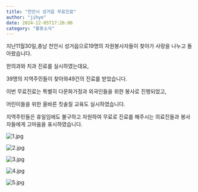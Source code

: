 ```yaml
---
title: "천안시 성거읍 무료진료"
author: "jihye"
date: 2024-12-05T17:26:06
category: "활동소식"
---
```


지난11월30일,충남 천안시 성거읍으로19명의 자원봉사자들이 찾아가 사랑을 나누고 돌아왔습니다.

한의과와 치과 진료를 실시하였는데요,

39명의 지역주민들이 찾아와49건의 진료를 받았습니다.

이번 무료진료는 특별히 다문화가정과 외국인들을 위한 봉사로 진행되었고,

어린이들을 위한 올바른 칫솔질 교육도 실시하였습니다.

지역주민들은 휴일임에도 불구하고 자원하여 무료로 진료를 해주시는 의료진들과 봉사자들에게 고마움을 표시하였습니다.

![1.jpg](/files/attach/images/2318/278/035/cd84bfbbcaa834a362120f71a189b160.jpg)

![2.jpg](/files/attach/images/2318/278/035/7d9b15af652ef3beda93241b653d0fd9.jpg)

![3.jpg](/files/attach/images/2318/278/035/26759a5323fd2b5e7f4b89fc74d60b00.jpg)

![4.jpg](/files/attach/images/2318/278/035/c2288be98f2ee084894ff6c7af54a582.jpg)

![5.jpg](/files/attach/images/2318/278/035/048f17e313c5f1a770805dc806392d48.jpg)
